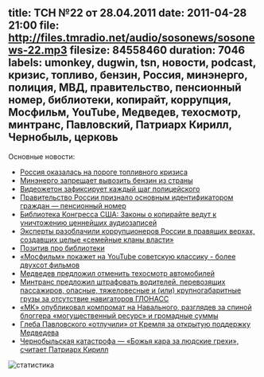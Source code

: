 title: ТСН №22 от 28.04.2011
date: 2011-04-28 21:00
file: http://files.tmradio.net/audio/sosonews/sosonews-22.mp3
filesize: 84558460
duration: 7046
labels: umonkey, dugwin, tsn, новости, podcast, кризис, топливо, бензин, Россия, минэнерго, полиция, МВД, правительство, пенсионный номер, библиотеки, копирайт, коррупция, Мосфильм, YouTube, Медведев, техосмотр, минтранс, Павловский, Патриарх Кирилл, Чернобыль, церковь
---
Основные новости:

<ul>
<li><a href="http://www.kommersant.ru/doc/1628934">Россия оказалась на пороге топливного кризиса</a></li>
<li><a href="http://txt.newsru.com/finance/28apr2011/benz.html">Минэнерго запрещает вывозить бензин из страны</a></li>
<li><a href="http://www.vesti.ru/doc.html?id=447741">Видеожетон зафиксирует каждый шаг полицейского</a></li>
<li><a href="http://www.fontanka.ru/2011/04/21/014/">Правительство России признало основным идентификатором граждан — пенсионный номер</a></li>
<li><a href="http://piratemedia.ru/archive/study/item/2246-biblioteka-kongressa-ssha-kopirayt-unichtozhaet-zvukozapisi.html">Библиотека Конгресса США: Законы о копирайте ведут к уничтожению ценнейших аудиозаписей</a></li>
<li><a href="http://www.newsru.com/russia/22apr2011/meg_corr.html">Эксперты разоблачили коррупционеров России в правящих верхах, создавших целые «семейные кланы власти»</a></li>
<li><a href="http://ottenki-serogo.livejournal.com/216388.html">Позитив про библиотеки</a></li>
<li><a href="http://www.bfm.ru/news/2011/04/27/mosfilm-pokazhet-na-youtube-sovetskuju-klassiku.html">«Мосфильм» покажет на YouTube советскую классику - более двухсот фильмов</a></li>
<li><a href="http://auto.lenta.ru/news/2011/04/28/to/">Медведев предложил отменить техосмотр автомобилей</a></li>
<li><a href="http://www.kommersant.ru/doc/1630925">Минтранс предложил штрафовать водителей, перевозящих пассажиров, опасные, тяжеловесные и (или) крупногабаритные грузы за отсутствие навигаторов ГЛОНАСС</a></li>
<li><a href="http://txt.newsru.com/russia/28apr2011/mkvsnavalny.html">«МК» опубликовал компромат на Навального, разглядев за спиной блоггера «могущественный ресурс» и громадные суммы</a></li>
<li><a href="http://txt.newsru.com/russia/27apr2011/pavl.html">Глеба Павловского «отлучили» от Кремля за открытую поддержку Медведева</a></li>
<li><a href="http://txt.newsru.com/religy/27apr2011/strafe.html">Чернобыльская катастрофа — «Божья кара за людские грехи», считает Патриарх Кирилл</a></li>
</ul>

![статистика](http://files.tmradio.net/audio/sosonews/sosonews-22.png)
